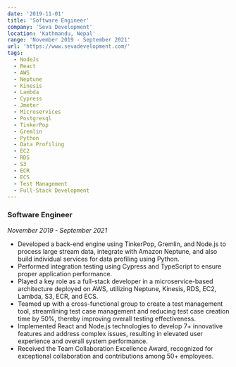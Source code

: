 ```yaml
---
date: '2019-11-01'
title: 'Software Engineer'
company: 'Seva Development'
location: 'Kathmandu, Nepal'
range: 'November 2019 - September 2021'
url: 'https://www.sevadevelopment.com/'
tags:
  - NodeJs
  - React
  - AWS
  - Neptune
  - Kinesis
  - Lambda
  - Cypress
  - Jmeter
  - Microservices
  - Postgresql
  - TinkerPop
  - Gremlin
  - Python
  - Data Profiling
  - EC2
  - RDS
  - S3
  - ECR
  - ECS
  - Test Management
  - Full-Stack Development
---
```


### Software Engineer

_November 2019 - September 2021_

>

- Developed a back-end engine using TinkerPop, Gremlin, and Node.js to process large stream data, integrate with Amazon Neptune, and also build individual services for data profiling using Python.
- Performed integration testing using Cypress and TypeScript to ensure proper application performance.
- Played a key role as a full-stack developer in a microservice-based architecture deployed on AWS, utilizing Neptune, Kinesis, RDS, EC2, Lambda, S3, ECR, and ECS.
- Teamed up with a cross-functional group to create a test management tool, streamlining test case management and reducing test case creation time by 50%, thereby improving overall testing effectiveness.
- Implemented React and Node.js technologies to develop 7+ innovative features and address complex issues, resulting in elevated user experience and overall system performance.
- Received the Team Collaboration Excellence Award, recognized for exceptional collaboration and contributions among 50+ employees.
